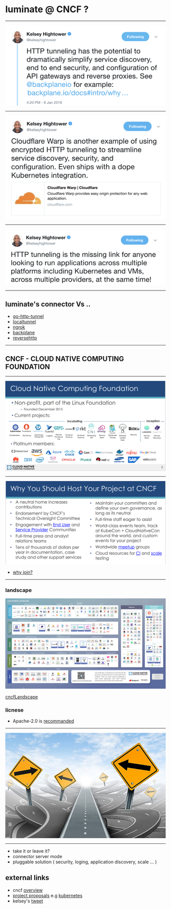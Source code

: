 # luminate @ CNCF ?

---

![backplane](backplane.png)

---

![cf-wrap](cf-wrap.png)

---

![http-tunnnel](http-tunnnel.png)

---

## luminate's connector Vs ..

- [go-http-tunnel](https://github.com/mmatczuk/go-http-tunnel)
- [localtunnel](https://localtunnel.github.io/www/)
- [ngrok](https://ngrok.com/2)
- [backplane](https://www.backplane.io/)
- [reversehttp](http://reversehttp.net/)

---

## CNCF - CLOUD NATIVE COMPUTING FOUNDATION

---

![projects](projects.png)

---

![why](why.png)

- [why join?](https://www.cncf.io/projects/)

---

### landscape

![cncfLandscape](cncfLandscape.png)

[cncfLandscape](https://github.com/cncf/landscape)

### licnese

- Apache-2.0 is [recommanded](https://www.cncf.io/blog/2017/02/01/cncf-recommends-aslv2/)


---

![directions](directions.jpg)

---

- take it or leave it?
- connector server mode
- pluggable solution ( security, loging, application discovery, scale ... )

## external links

* cncf [overview](https://docs.google.com/presentation/d/1BoxFeENJcINgHbKfygXpXROchiRO2LBT-pzdaOFr4Zg/edit#slide=id.g2c13d20ecb_1_0)
* [project proposals](https://github.com/cncf/toc/blob/master/process/project_proposals.adoc) e.g [kubernetes](https://github.com/cncf/toc/blob/master/proposals/kubernetes.adoc)
* kelsey's [tweet](https://twitter.com/kelseyhightower/status/950371704504598529) 
